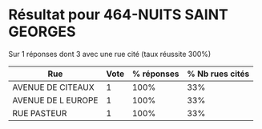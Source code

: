 # Résultat pour 464-NUITS SAINT GEORGES

Sur 1 réponses dont 3 avec une rue cité (taux réussite 300%)

| Rue | Vote | % réponses | % Nb rues cités|
|-----|------|------------|----------------|
| AVENUE DE  CITEAUX | 1 | 100% | 33%|
| AVENUE DE L EUROPE | 1 | 100% | 33%|
| RUE PASTEUR | 1 | 100% | 33%|
